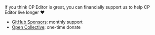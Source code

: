If you think CP Editor is great, you can financially support us to help CP Editor live longer ❤️️

-   [GitHub Sponsors](https://github.com/sponsors/cpeditor): monthly support
-   [Open Collective](https://opencollective.com/cpeditor): one-time donate
